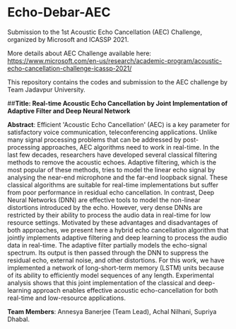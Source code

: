 # Echo-Debar-AEC
Submission to the 1st Acoustic Echo Cancellation (AEC) Challenge, organized by Microsoft and ICASSP 2021.

More details about AEC Challenge available here:
https://www.microsoft.com/en-us/research/academic-program/acoustic-echo-cancellation-challenge-icassp-2021/

This repository contains the codes and submission to the AEC challenge by Team Jadavpur University. 


##**Title: Real-time Acoustic Echo Cancellation by Joint Implementation of Adaptive Filter and Deep Neural Network**

**Abstract**: Efficient 'Acoustic Echo Cancellation' (AEC) is a key parameter for satisfactory voice communication, teleconferencing applications. Unlike many signal processing problems that can be addressed by post-processing approaches, AEC algorithms need to work in real-time. In the last few decades, researchers have developed several classical filtering methods to remove the acoustic echoes. Adaptive filtering, which is the most popular of these methods, tries to model the linear echo signal by analysing the near-end microphone and the far-end loopback signal. These classical algorithms are suitable for real-time implementations but suffer from poor performance in residual echo cancellation. In contrast, Deep Neural Networks (DNN) are effective tools to model the non-linear distortions introduced by the echo. However, very dense DNNs are restricted by their ability to process the audio data in real-time for low resource settings. Motivated by these advantages and disadvantages of both approaches, we present here a hybrid echo cancellation algorithm that jointly implements adaptive filtering and deep learning to process the audio data in real-time. The adaptive filter partially models the echo-signal spectrum. Its output is then passed through the DNN to suppress the residual echo, external noise, and other distortions. For this work, we have implemented a network of long-short-term memory (LSTM) units because of its ability to efficiently model sequences of any length. Experimental analysis shows that this joint implementation of the classical and deep-learning approach enables effective acoustic echo-cancellation for both real-time and low-resource applications.


**Team Members**: Annesya Banerjee (Team Lead), Achal Nilhani, Supriya Dhabal.
